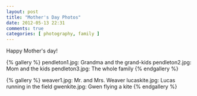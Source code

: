 ```yaml
---
layout: post
title: "Mother's Day Photos"
date: 2012-05-13 22:31
comments: true
categories: [ photography, family ]
---
```

Happy Mother's day!

{% gallery %}
pendleton1.jpg: Grandma and the grand-kids
pendleton2.jpg: Mom and the kids
pendleton3.jpg: The whole family
{% endgallery %}

{% gallery %}
weaver1.jpg: Mr. and Mrs. Weaver
lucaskite.jpg: Lucas running in the field
gwenkite.jpg: Gwen flying a kite
{% endgallery %}

